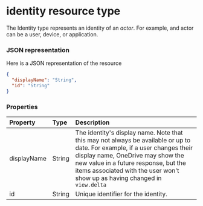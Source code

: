 # identity resource type

The Identity type represents an identity of an _actor_. For example, and actor can be a user, device, or application.  

### JSON representation

Here is a JSON representation of the resource

```json
{
  "displayName": "String",
  "id": "String"
}

```
### Properties
| Property	   | Type	|Description|
|:---------------|:--------|:----------|
|displayName|String|The identity's display name. Note that this may not always be available or up to date. For example, if a user changes their display name, OneDrive may show the new value in a future response, but the items associated with the user won't show up as having changed in `view.delta`|
|id|String|Unique identifier for the identity.|

<!-- uuid: 68165419-a05a-4cd9-8420-6028693e7fb5
2015-10-09 18:41:46 UTC -->